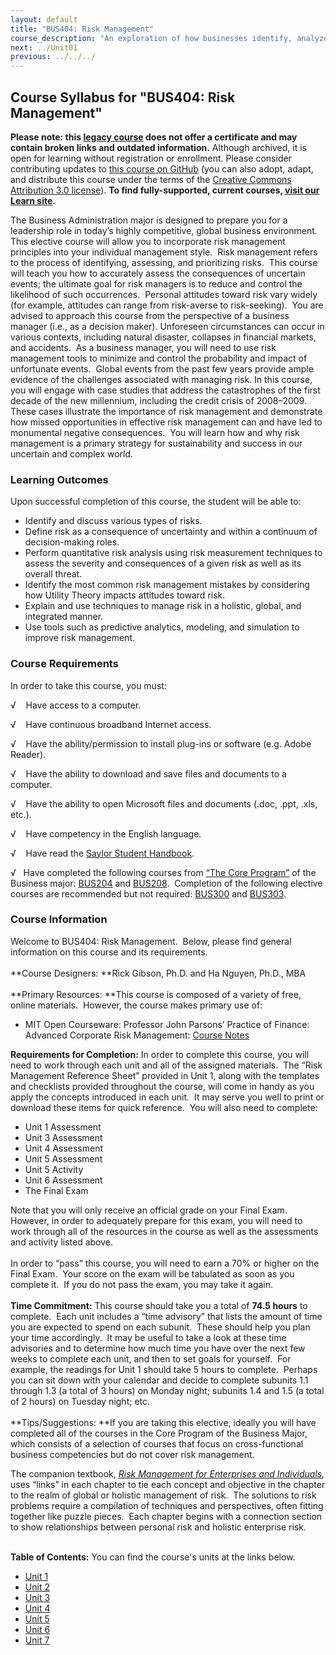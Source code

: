 ```yaml
---
layout: default
title: "BUS404: Risk Management"
course_description: "An exploration of how businesses identify, analyze, and manage the impact of project risk while making critical decisions while creating value for customers and a competitive advantage for the firm."
next: ../Unit01
previous: ../../../
---
```

Course Syllabus for "BUS404: Risk Management"
---------------------------------------------
**Please note: this [legacy course](https://sayloracademy.zendesk.com/hc/en-us/articles/206089967) does not offer a certificate and may contain 
broken links and outdated information.** Although archived, it is open 
for learning without registration or enrollment. Please consider contributing 
updates to [this course on GitHub](https://github.com/saylordotorg/course_bus404) 
(you can also adopt, adapt, and distribute this course under the terms of 
the [Creative Commons Attribution 3.0 license](http://creativecommons.org/licenses/by/3.0/)). **To find fully-supported, current courses, [visit our 
Learn site](https://learn.saylor.org).**

The Business Administration major is designed to prepare you for a
leadership role in today’s highly competitive, global business
environment.  This elective course will allow you to incorporate risk
management principles into your individual management style.  Risk
management refers to the process of identifying, assessing, and
prioritizing risks.  This course will teach you how to accurately assess
the consequences of uncertain events; the ultimate goal for risk
managers is to reduce and control the likelihood of such occurrences. 
Personal attitudes toward risk vary widely (for example, attitudes can
range from risk-averse to risk-seeking).  You are advised to approach
this course from the perspective of a business manager (i.e., as a
decision maker). Unforeseen circumstances can occur in various contexts,
including natural disaster, collapses in financial markets, and
accidents.  As a business manager, you will need to use risk management
tools to minimize and control the probability and impact of unfortunate
events.  Global events from the past few years provide ample evidence of
the challenges associated with managing risk. In this course, you will
engage with case studies that address the catastrophes of the first
decade of the new millennium, including the credit crisis of 2008–2009. 
These cases illustrate the importance of risk management and demonstrate
how missed opportunities in effective risk management can and have led
to monumental negative consequences.  You will learn how and why risk
management is a primary strategy for sustainability and success in our
uncertain and complex world.

### Learning Outcomes

Upon successful completion of this course, the student will be able
to:  

-   Identify and discuss various types of risks.
-   Define risk as a consequence of uncertainty and within a continuum
    of decision-making roles.
-   Perform quantitative risk analysis using risk measurement techniques
    to assess the severity and consequences of a given risk as well as
    its overall threat.
-   Identify the most common risk management mistakes by considering how
    Utility Theory impacts attitudes toward risk.
-   Explain and use techniques to manage risk in a holistic, global, and
    integrated manner.
-   Use tools such as predictive analytics, modeling, and simulation to
    improve risk management.

### Course Requirements

In order to take this course, you must:  
  
 √    Have access to a computer.  
  
 √    Have continuous broadband Internet access.  
  
 √    Have the ability/permission to install plug-ins or software (e.g.
Adobe Reader).  
  
 √    Have the ability to download and save files and documents to a
computer.  
  
 √    Have the ability to open Microsoft files and documents (.doc,
.ppt, .xls, etc.).  
  
 √    Have competency in the English language.

√    Have read the [Saylor Student
Handbook](http://www.saylor.org/site/wp-content/uploads/2012/05/Saylor-StudentHandbook.pdf).  
  
 √   Have completed the following courses from [“The Core
Program”](http://www.saylor.org/majors/business-administration/) of the
Business major: [BUS204](http://www.saylor.org/courses/bus204/) and
[BUS208](http://www.saylor.org/courses/bus208/).  Completion of the
following elective courses are recommended but not required:
[BUS300](http://www.saylor.org/courses/bus300/) and
[BUS303](http://www.saylor.org/courses/bus303/).

### Course Information

Welcome to BUS404: Risk Management.  Below, please find general
information on this course and its requirements.   
    
 **Course Designers: **Rick Gibson, Ph.D. and Ha Nguyen, Ph.D., MBA  
    
 **Primary Resources: **This course is composed of a variety of free,
online materials.  However, the course makes primary use of:

-   MIT Open Courseware: Professor John Parsons’ Practice of Finance:
    Advanced Corporate Risk Management: [Course
    Notes](http://ocw.mit.edu/courses/sloan-school-of-management/15-997-practice-of-finance-advanced-corporate-risk-management-spring-2009/lecture-notes/)

**Requirements for Completion:** In order to complete this course, you
will need to work through each unit and all of the assigned materials. 
The “Risk Management Reference Sheet” provided in Unit 1, along with the
templates and checklists provided throughout the course, will come in
handy as you apply the concepts introduced in each unit.  It may serve
you well to print or download these items for quick reference.  You will
also need to complete:  

-   Unit 1 Assessment
-   Unit 3 Assessment
-   Unit 4 Assessment
-   Unit 5 Assessment
-   Unit 5 Activity
-   Unit 6 Assessment
-   The Final Exam 

Note that you will only receive an official grade on your Final Exam. 
However, in order to adequately prepare for this exam, you will need to
work through all of the resources in the course as well as the
assessments and activity listed above.  
    
In order to “pass” this course, you will need to earn a 70% or higher
on the Final Exam.  Your score on the exam will be tabulated as soon as
you complete it.  If you do not pass the exam, you may take it again.  
    
**Time Commitment:** This course should take you a total of **74.5
hours** to complete.  Each unit includes a “time advisory” that lists
the amount of time you are expected to spend on each subunit.  These
should help you plan your time accordingly.  It may be useful to take a
look at these time advisories and to determine how much time you have
over the next few weeks to complete each unit, and then to set goals for
yourself.  For example, the readings for Unit 1 should take 5 hours to
complete.  Perhaps you can sit down with your calendar and decide to
complete subunits 1.1 through 1.3 (a total of 3 hours) on Monday night;
subunits 1.4 and 1.5 (a total of 2 hours) on Tuesday night; etc.  
    
**Tips/Suggestions: **If you are taking this elective, ideally you will
have completed all of the courses in the Core Program of the Business
Major, which consists of a selection of courses that focus on
cross-functional business competencies but do not cover risk
management.  
  
The companion textbook, *[Risk Management for Enterprises and
Individuals](https://saylordotorg.github.io/text_risk-management-for-enterprises-and-individuals/),*
uses “links” in each chapter to tie each concept and objective in the
chapter to the realm of global or holistic management of risk.  The
solutions to risk problems require a compilation of techniques and
perspectives, often fitting together like puzzle pieces.  Each chapter
begins with a connection section to show relationships between personal
risk and holistic enterprise risk.  
    

**Table of Contents:** You can find the course's units at the links below.

- [Unit 1](https://legacy.saylor.org/bus404/Unit01/)
- [Unit 2](https://legacy.saylor.org/bus404/Unit02/)
- [Unit 3](https://legacy.saylor.org/bus404/Unit03/)
- [Unit 4](https://legacy.saylor.org/bus404/Unit04/)
- [Unit 5](https://legacy.saylor.org/bus404/Unit05/)
- [Unit 6](https://legacy.saylor.org/bus404/Unit06/)
- [Unit 7](https://legacy.saylor.org/bus404/Unit07/)
